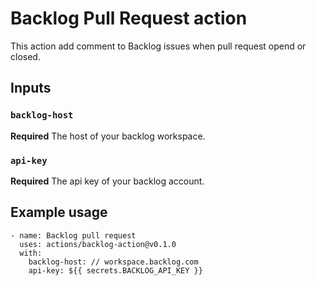 # Backlog Pull Request action

This action add comment to Backlog issues when pull request opend or closed.

## Inputs

### `backlog-host`

**Required** The host of your backlog workspace.

### `api-key`

**Required** The api key of your backlog account.

## Example usage

```
- name: Backlog pull request
  uses: actions/backlog-action@v0.1.0
  with:
    backlog-host: // workspace.backlog.com
    api-key: ${{ secrets.BACKLOG_API_KEY }}
```

